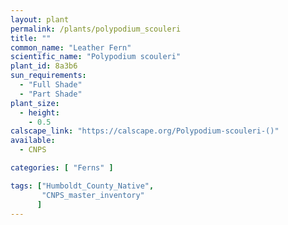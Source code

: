```yaml
---
layout: plant                                                              
permalink: /plants/polypodium_scouleri
title: ""
common_name: "Leather Fern"
scientific_name: "Polypodium scouleri"
plant_id: 8a3b6
sun_requirements:
  - "Full Shade"
  - "Part Shade"
plant_size:
  - height: 
    - 0.5
calscape_link: "https://calscape.org/Polypodium-scouleri-()"
available: 
  - CNPS

categories: [ "Ferns" ]

tags: ["Humboldt_County_Native",
       "CNPS_master_inventory"
      ]
---
```


